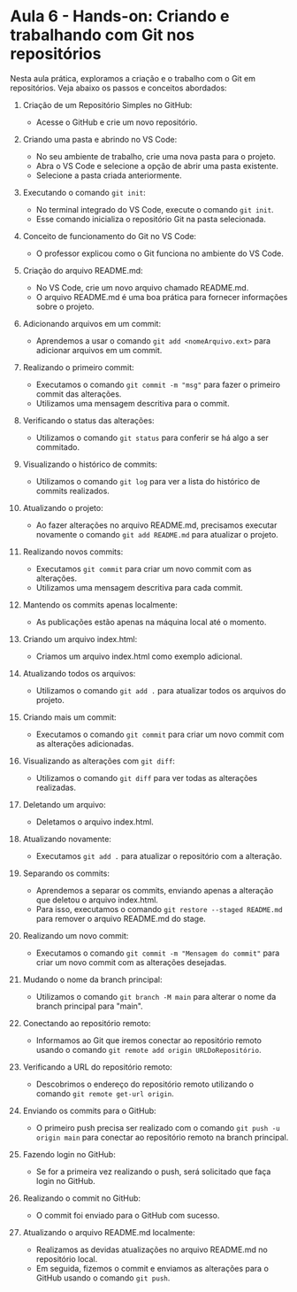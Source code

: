 # Aula 6 - Hands-on: Criando e trabalhando com Git nos repositórios

Nesta aula prática, exploramos a criação e o trabalho com o Git em repositórios. Veja abaixo os passos e conceitos abordados:

1. Criação de um Repositório Simples no GitHub:
   - Acesse o GitHub e crie um novo repositório.

2. Criando uma pasta e abrindo no VS Code:
   - No seu ambiente de trabalho, crie uma nova pasta para o projeto.
   - Abra o VS Code e selecione a opção de abrir uma pasta existente.
   - Selecione a pasta criada anteriormente.

3. Executando o comando `git init`:
   - No terminal integrado do VS Code, execute o comando `git init`.
   - Esse comando inicializa o repositório Git na pasta selecionada.

4. Conceito de funcionamento do Git no VS Code:
   - O professor explicou como o Git funciona no ambiente do VS Code.

5. Criação do arquivo README.md:
   - No VS Code, crie um novo arquivo chamado README.md.
   - O arquivo README.md é uma boa prática para fornecer informações sobre o projeto.

6. Adicionando arquivos em um commit:
   - Aprendemos a usar o comando `git add <nomeArquivo.ext>` para adicionar arquivos em um commit.

7. Realizando o primeiro commit:
   - Executamos o comando `git commit -m "msg"` para fazer o primeiro commit das alterações.
   - Utilizamos uma mensagem descritiva para o commit.

8. Verificando o status das alterações:
   - Utilizamos o comando `git status` para conferir se há algo a ser commitado.

9. Visualizando o histórico de commits:
   - Utilizamos o comando `git log` para ver a lista do histórico de commits realizados.

10. Atualizando o projeto:
    - Ao fazer alterações no arquivo README.md, precisamos executar novamente o comando `git add README.md` para atualizar o projeto.

11. Realizando novos commits:
    - Executamos `git commit` para criar um novo commit com as alterações.
    - Utilizamos uma mensagem descritiva para cada commit.

12. Mantendo os commits apenas localmente:
    - As publicações estão apenas na máquina local até o momento.

13. Criando um arquivo index.html:
    - Criamos um arquivo index.html como exemplo adicional.

14. Atualizando todos os arquivos:
    - Utilizamos o comando `git add .` para atualizar todos os arquivos do projeto.

15. Criando mais um commit:
    - Executamos o comando `git commit` para criar um novo commit com as alterações adicionadas.

16. Visualizando as alterações com `git diff`:
    - Utilizamos o comando `git diff` para ver todas as alterações realizadas.

17. Deletando um arquivo:
    - Deletamos o arquivo index.html.

18. Atualizando novamente:
    - Executamos `git add .` para atualizar o repositório com a alteração.

19. Separando os commits:
    - Aprendemos a separar os commits, enviando apenas a alteração que deletou o arquivo index.html.
    - Para isso, executamos o comando `git restore --staged README.md` para remover o arquivo README.md do stage.

20. Realizando um novo commit:
    - Executamos o comando `git commit -m "Mensagem do commit"` para criar um novo commit com as alterações desejadas.

21. Mudando o nome da branch principal:
    - Utilizamos o comando `git branch -M main` para alterar o nome da branch principal para "main".

22. Conectando ao repositório remoto:
    - Informamos ao Git que iremos conectar ao repositório remoto usando o comando `git remote add origin URLDoRepositório`.
    
23. Verificando a URL do repositório remoto:
    - Descobrimos o endereço do repositório remoto utilizando o comando `git remote get-url origin`.

24. Enviando os commits para o GitHub:
    - O primeiro push precisa ser realizado com o comando `git push -u origin main` para conectar ao repositório remoto na branch principal.

25. Fazendo login no GitHub:
    - Se for a primeira vez realizando o push, será solicitado que faça login no GitHub.

26. Realizando o commit no GitHub:
    - O commit foi enviado para o GitHub com sucesso.

27. Atualizando o arquivo README.md localmente:
    - Realizamos as devidas atualizações no arquivo README.md no repositório local.
    - Em seguida, fizemos o commit e enviamos as alterações para o GitHub usando o comando `git push`.